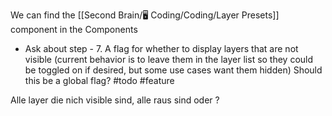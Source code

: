 We can find the [[Second Brain/🖥️ Coding/Coding/Layer Presets]] component in the Components

- Ask about step - 7. A flag for whether to display layers that are not visible (current behavior is to leave them in the layer list so they could be toggled on if desired, but some use cases want them hidden) Should this be a global flag? #todo #feature

Alle layer die nich visible sind, alle raus sind oder ?

